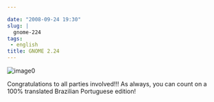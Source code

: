 ```yaml
---

date: "2008-09-24 19:30"
slug: |
  gnome-224
tags:
 - english
title: GNOME 2.24
---
```


![image0](http://www.gnome.org/img/flash/two-twenty-four.png)

Congratulations to all parties involved!!! As always, you can count on a
100% translated Brazilian Portuguese edition!
